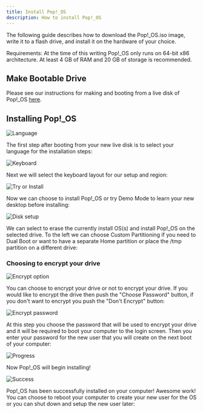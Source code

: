 ```yaml
---
title: Install Pop!_OS
description: How to install Pop!_OS
---
```



The following guide describes how to download the Pop!\_OS.iso image, write it to a flash drive, and install it on the hardware of your choice.

Requirements: At the time of this writing Pop!\_OS only runs on 64-bit x86 architecture. At least 4 GB of RAM and 20 GB of storage is recommended.

## Make Bootable Drive

Please see our instructions for making and booting from a live disk of Pop!\_OS [here](http://support.system76.com/articles/live-disk/).

## Installing Pop!\_OS

![Language](/images/install-pop/1_language.png)

The first step after booting from your new live disk is to select your language for the installation steps:

![Keyboard](/images/install-pop/2_keyboard.png)

Next we will select the keyboard layout for our setup and region:

![Try or Install](/images/install-pop/3_try_or_install.png)

Now we can choose to install Pop!\_OS or try Demo Mode to learn your new desktop before installing:

![Disk setup](/images/install-pop/4_disk.png)

We can select to erase the currently install OS(s) and install Pop!\_OS on the selected drive. To the left we can choose Custom Partitioning if you need to Dual Boot or want to have a separate Home partition or place the /tmp partition on a different drive:

### Choosing to encrypt your drive

![Encrypt option](/images/install-pop/5_encrypt_notice.png)

You can choose to encrypt your drive or not to encrypt your drive. If you would like to encrypt the drive then push the "Choose Password" button, if you don't want to encrypt you push the "Don't Encrypt" button:

![Encrypt password](/images/install-pop/6_encrypt_password.png)

At this step you choose the password that will be used to encrypt your drive and it will be required to boot your computer to the login screen. Then you enter your password for the new user that you will create on the next boot of your computer:

![Progress](/images/install-pop/7_progress.png)

Now Pop!\_OS will begin installing!

![Success](/images/install-pop/8_success.png)

Pop!\_OS has been successfully installed on your computer! Awesome work! You can choose to reboot your computer to create your new user for the OS or you can shut down and setup the new user later:

